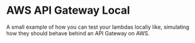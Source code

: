 # AWS API Gateway Local

A small example of how you can test your lambdas locally like, simulating how they should behave behind an API Gateway on AWS.
